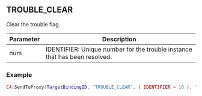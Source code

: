 ## TROUBLE\_CLEAR

Clear the trouble flag.  


| Parameter | Description |
| --- | --- |
| num | IDENTIFIER:  Unique number for the trouble instance that has been resolved. | \_ 


### Example

```lua
C4:SendToProxy(TargetBindingID, "TROUBLE_CLEAR", { IDENTIFIER = 10 }, "NOTIFY")
```

